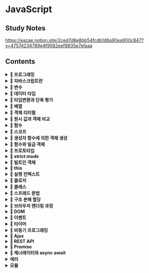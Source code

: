 # JavaScript

## Study Notes

https://eazae.notion.site/2ced7d8e8bb54fcdb1d6a90ea900c847?v=47574234789e4f9582eef8835e7efaaa

## <b>Contents</b>

<details> 
<summary><b>🍄 프로그래밍</b></summary>

- ##### 프로그래밍이란 뭐라고 생각하나요?
- ##### 컴파일러는 뭐고 인터프리터는 뭔가요?

</details>
<details> 
<summary><b>🍄 자바스크립트란</b></summary>

- ##### 자바스크립트의 특징은 뭐가 있나요?

</details><details> 
<summary><b>🍄 변수</b></summary>

- ##### 변수란 무엇인가요?
- ##### 식별자란 무엇인가요?
- ##### 변수를 선언한다는 것은 어떤 것을 의미하나요?
- ##### var 키워드는 뭔가요?
- ##### 호이스팅이 뭔가요?
- ##### var 키워드의 문제점은 무엇이 있나요?
- ##### let 키워드는 var 키워드와 어떤 점이 다른가요?
- ##### TDZ
- ##### const 키워드는 어떤 특징이 있나요?
- ##### 식별자 네이밍 규칙은 어떤 것들이 있나요?
- ##### 네이밍 컨벤션은 어떤 것들이 있나요?
- ##### 리터럴이 뭔가요?

</details><details> 
<summary><b>🍄 데이터 타입</b></summary>

- ##### 데이터 타입의 종류는 어떤 것들이 있나요?
- ##### 심벌 타입은 뭐죠?
- ##### 데이터 타입은 왜 필요할까요?
- ##### 정적 타이핑이 뭔가요?
- ##### 동적 타이핑이 뭔가요?

</details><details> 
<summary><b>🍄 타입변환과 단축 평가</b></summary>

- ##### 명시적 타입 변환이 뭔가요?
- ##### 명시적 타입 변환 함수를 예를 들어볼 수 있나요?
- ##### 암묵적 타입 변환이 뭔가요?
- ##### truthy / falsy 한 값이 뭔가요?

</details><details> 
<summary><b>🍄 배열</b></summary>

- ##### 자바스크립트의 배열은 자료구조의 배열과 같나요?
- ##### 배열의 메서드는 어떤 종류가 있나요?
- ##### 고차 함수에 대해서 아나요?
- ##### forEach 메서드와 map메서드의 차이점에 대해 알고 있나요?

</details><details> 
<summary><b>🍄 객체 리터럴</b></summary>

- ##### 자바스크립트에서 객체란 뭘까요?
- ##### 함수와 메서드의 차이점에 대해 알고 계신가요?
- ##### 자바스크립트에서 객체를 생성하는 방법은 어떤 것들이 있나요?

</details><details> 
<summary><b>🍄 원시 값과 객체 비교</b></summary>

- ##### 동적 타이핑을 지원하는 자바스크립트에서 데이터의 타입을 크게 2개로 나누는 이유가 있을까요?
- ##### 값에 의한 전달이 뭔가요?
- ##### 참조에 의한 전달이 뭔가요?

</details><details> 
<summary><b>🍄 함수</b></summary>

- ##### 자바스크립트에서 함수를 정의하는 방법은 몇가지가 있나요?
- ##### 함수 선언문과 함수 표현식은 어떤 차이가 있나요?
- ##### 즉시 실행 함수(IIFE)에 대해 알고 있나요? 알고 있다면 아는 내용에 대해 말해보세요

</details><details> 
<summary><b>🍄 스코프</b></summary>

- ##### 스코프가 뭔가요?
- ##### 스코프에는 어떤 종류가 있죠?
- ##### (추가) 스코프 체인
- ##### 렉시컬 스코프를 아나요? 안다면 렉시컬 스코프는 무엇을 의미하나요?
- ##### 전역 변수로 변수를 선언하면 생기는 문제점은 무엇이 있을까요?

</details><details> 
<summary><b>🍄 생성자 함수에 의한 객체 생성</b></summary>

- ##### 생성자 함수가 뭔가요?
- ##### 객체 리터럴로 만들 때와는 무슨 차이가 있죠? 왜 생성자 함수를 사용하나요?
- ##### 생성자 함수가 객체(인스턴스)를 생성하는 과정에 대해 간략하게 설명해줄 수 있나요?

</details><details> 
<summary><b>🍄 함수와 일급 객체</b></summary>

- ##### 일급 객체가 뭔가요?
- ##### 자바스크립트에서 함수가 일급 객체라면, 일급 객체로 뭘 할 수 있나요?
- ##### 꼬리 질문) 함수형 프로그래밍이 뭔가요?
- ##### 꼬리 질문) 순수 함수가 뭔가요? 일반 함수와는 어떤 차이가 있죠?

</details><details> 
<summary><b>🍄 프로토타입</b></summary>

- ##### 객체지향 프로그래밍은 무엇을 의미하나요?
- ##### 객체지향 프로그래밍의 특징에 대해 말해볼 수 있나요?
- ##### 자바스크립트는 객체지향 프로그래밍 언어인가요?
- ##### 프로토타입이 뭔가요?
- ##### 객체의 재사용성 (04.25)

</details><details> 
<summary><b>🍄 strict mode</b></summary>

- ##### strict mode가 뭔가요?
- ##### strict mode를 통해 무엇을 예방할 수 있죠?

</details><details> 
<summary><b>🍄 빌트인 객체</b></summary>

- ##### 빌트인 객체가 뭔가요? 종류는 어떤게 있죠?
- ##### 래퍼 객체에 대해서 알고 있나요?

</details><details> 
<summary><b>🍄 this</b></summary>

- ##### this가 뭔가요?
- ##### this 바인딩이란?
- ##### this는 동적으로 바인딩이 된다고 하는데 바인딩되는 객체가 어떻게 다르나요?

</details><details> 
<summary><b>🍄 실행 컨텍스트</b></summary>

- ##### 실행 컨텍스트에 대해 말해보세요

</details><details> 
<summary><b>🍄 클로저</b></summary>

- ##### 클로저에 대해서 아나요?
- ##### 클로저를 사용하면 뭐가 좋죠?
- ##### 클로저를 어떻게 생성하나요?

</details><details> 
<summary><b>🍄 클래스</b></summary>

- ##### 자바스크립트에서 클래스가 생기기 전에는 어떤 방식으로 객체지향 패턴을 구현했나요?
- ##### 그럼 생성자 함수와 클래스는 어떤 차이가 있나요?
- ##### 클래스 정의
- ##### 클래스의 상속

</details><details> 
<summary><b>🍄 스프레드 문법</b></summary>

- ##### spread 문법이 뭔가요?
- ##### 어떤 상황에서 사용할 수 있죠?

</details><details> 
<summary><b>🍄 구조 분해 할당</b></summary>

- ##### 구조 분해 할당이 뭔가요?
- ##### 구조 분해 할당은 크게 어떤 종류가 있나요?

</details><details> 
<summary><b>🍄 브라우저 렌더링 과정</b></summary>

- ##### 브라우저의 렌더링 과정에 대해 설명해보세요
- ##### 브라우저의 렌더링 과정에 자바스크립트는 어떻게 동작하나요?
- ##### `<script></script>` 태그를 `<body></body>` 태그 밑에 둬야하는 이유가 있을까요?

</details><details> 
<summary><b>🍄 DOM</b></summary>

- ##### DOM이 뭔가요?
- ##### DOM을 구성하는 건 뭐가 있나요?

</details><details> 
<summary><b>🍄 이벤트</b></summary>

- ##### 마우스 이벤트 타입에는 뭐가 있나요? click 말고 클릭을 대체할 수 있는 이벤트가 있나요?
- ##### 그 외에 알고 있는 대표적인 이벤트가 있나요?
- ##### 이벤트 핸들러를 등록하는 방식에는 어떤 것들이 있나요?
- ##### 이벤트 전파(propagation)에 대해서 알고 있나요?
- ##### 이벤트 위임(delegation)에 대해서 알고있나요?
- ##### e.preventDefault 에 대해 알고 있나요?
- ##### e.stopPropagation

</details><details> 
<summary><b>🍄 타이머</b></summary>

- ##### 호출 스케쥴링이 무엇인가요?
- ##### 타이머 함수에는 어떤 것들이 있나요?
- ##### 이벤트가 과도하게 호출되어 성능에 문제를 일으킬 경우에 할 수 있는 어떤 일을 통해 해결할 수 있나요?
- ##### 디바운스에 대해서 알고 있나요?
- ##### 쓰로틀에 대해서 알고 있나요?

</details><details> 
<summary><b>🍄 비동기 프로그래밍</b></summary>

- ##### 동기와 비동기의 차이점에 대해서 설명해줄 수 있나요?
- ##### 한줄 요약
- ##### 이벤트 루프와 태스크 큐에 대해서 알고 있나요?
- ##### 마이크로태스크 큐에 대해서 알고 있나요?
- ##### 태스크 큐와 마이크로태스크 큐 중 어떤 것이 먼저 실행되나요?

</details><details> 
<summary><b>🍄 Ajax</b></summary>

- ##### Ajax가 뭔가요 어떤 것을 담당하고 있죠?
- ##### Ajax를 사용하면 기존 방식과 어떤 차이가 있을까요?
- ##### JSON 이 뭔가요?
- ##### JSON이 제공하는 정적 프로토타입 메서드에 대해 몇가지 말해볼 수 있나요?
- ##### Ajax로 HTTP 요청을 보내기 위해서는 어떤 방법을 사용할 수 있나요?
- ##### XMLHttpRequest와 fetch 메서드의 차이는 무엇이라고 생각하시나요?

</details><details> 
<summary><b>🍄 REST API</b></summary>

- ##### REST API가 뭔가요?
- ##### REST API의 구성은 어떤 것이 있나요?
- ##### REST API를 설계하는데 중요한 것이 있을까요?
- ##### HTTP 요청 메서드에 대해서 아는대로 얘기해보세요
- ##### HTTP 상태 코드를 아는대로 말해주세요

</details><details> 
<summary><b>🍄 Promise</b></summary>

- ##### 콜백이란 뭐라고 생각하나요?
- ##### 프로미스가 뭔가요?
- ##### 프로미스 생성 방법
- ##### 프로미스의 상태를 나타내는 것은 어떤 것들이 있나요?
- ##### 프로미스 빌트인 객체가 제공하는 정적 메서드에 대해 알고 있나요?

</details><details> 
<summary><b>🍄 제너레이터와 async await</b></summary>

- ##### 제너레이터란 뭔가요? 일반 함수와는 어떤 차이가 있죠?
- ##### 제너레이터의 구조
- ##### async/await 가 뭔가요? 기존의 Promise와는 어떤 차이가 있죠?
- ##### Promise와 async/await의 차이점 한 줄 요약

</details><details> 
<summary><b>에러</b></summary>

- ##### 에러처리를 왜 해야 하나요?
- ##### 자바스크립트에서 에러를 처리하는 방법에는 뭐가 있을까요?

</details>
<details> 
<summary><b>모듈</b></summary>

- ##### 모듈이 뭔가요?

</details>
